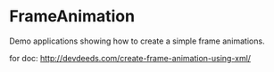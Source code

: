 # FrameAnimation
Demo applications showing how to create a simple frame animations.

for doc:
http://devdeeds.com/create-frame-animation-using-xml/



